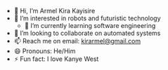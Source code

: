 - 👋 Hi, I’m Armel Kira Kayisire 
- 👀 I’m interested in robots and futuristic technology 
  - 🌱 I’m currently learning software engineering 
- 💞️ I’m looking to collaborate on automated systems 
- 📫 Reach me on email: <a href="mailto:kirarmel@gmail.com">kirarmel@gmail.com</a> 
- 😄 Pronouns: He/Him
- ⚡ Fun fact: I love Kanye West

<!---
Armeleger/Armeleger is a ✨ special ✨ repository because its `README.md` (this file) appears on your GitHub profile.
You can click the Preview link to take a look at your changes.
--->
